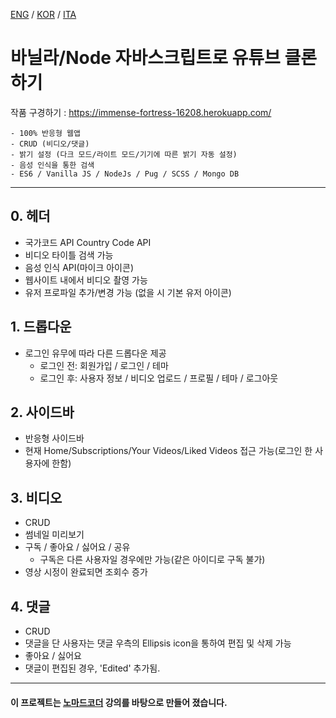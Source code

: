 [ENG](README.md) / [KOR](README.ko-KR.md) / [ITA](README.it-IT.md)

# 바닐라/Node 자바스크립트로 유튜브 클론하기

작품 구경하기 : https://immense-fortress-16208.herokuapp.com/

```
- 100% 반응형 웹앱
- CRUD (비디오/댓글)
- 밝기 설정 (다크 모드/라이트 모드/기기에 따른 밝기 자동 설정)
- 음성 인식을 통한 검색
- ES6 / Vanilla JS / NodeJs / Pug / SCSS / Mongo DB
```

---

## 0. 헤더

- 국가코드 API Country Code API
- 비디오 타이틀 검색 가능
- 음성 인식 API(마이크 아이콘)
- 웹사이트 내에서 비디오 촬영 가능
- 유저 프로파일 추가/변경 가능 (없을 시 기본 유저 아이콘)

## 1. 드롭다운

- 로그인 유무에 따라 다른 드롭다운 제공
  - 로그인 전: 회원가입 / 로그인 / 테마
  - 로그인 후: 사용자 정보 / 비디오 업로드 / 프로필 / 테마 / 로그아웃

## 2. 사이드바

- 반응형 사이드바
- 현재 Home/Subscriptions/Your Videos/Liked Videos 접근 가능(로그인 한 사용자에 한함)

## 3. 비디오

- CRUD
- 썸네일 미리보기
- 구독 / 좋아요 / 싫어요 / 공유
  - 구독은 다른 사용자일 경우에만 가능(같은 아이디로 구독 불가)
- 영상 시정이 완료되면 조회수 증가

## 4. 댓글

- CRUD
- 댓글을 단 사용자는 댓글 우측의 Ellipsis icon을 통하여 편집 및 삭제 가능
- 좋아요 / 싫어요
- 댓글이 편집된 경우, 'Edited' 추가됨.

---

#### 이 프로젝트는 [노마드코더](nomadcoders.co) 강의를 바탕으로 만들어 졌습니다.
